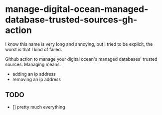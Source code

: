 # manage-digital-ocean-managed-database-trusted-sources-gh-action

I know this name is very long and annoying, but I tried to be explicit, the worst
is that I kind of failed.

Github action to manage your digital ocean's managed databases' trusted sources.
Managing means:

* adding an ip address
* removing an ip address

## TODO

* [] pretty much everything
